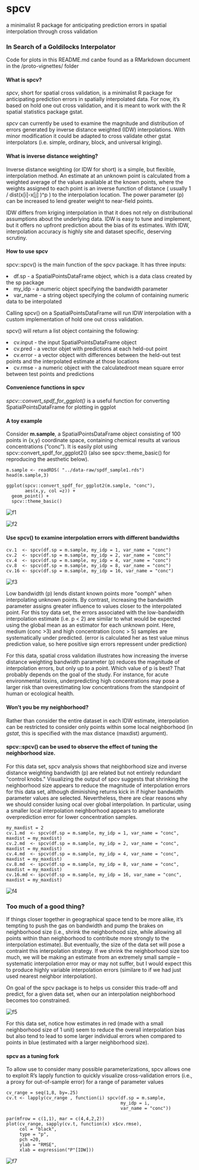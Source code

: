 # spcv
a minimalist R package for anticipating prediction errors in spatial interpolation through cross validation

### In Search of a Goldilocks Interpolator

Code for plots in this README.md canbe found as a RMarkdown document in the /proto-vignettes/ folder

#### What is spcv?

*spcv*, short for spatial cross validation, is a minimalist R package for anticipating prediction errors in spatially interpolated data. For now, it’s based on hold one out cross validation, and it is meant to work with the R spatial statistics package gstat. 

*spcv* can currently be used to examine the magnitude and distribution of errors generated by inverse distance weighted (IDW) interpolations. With minor modification it could be adapted to cross validate other gstat interpolators (i.e. simple, ordinary, block, and universal kriging). 

#### What is inverse distance weighting?

Inverse distance weighting (or IDW for short) is a simple, but flexible, interpolation method. An estimate at an unknown point is calculated from a weighted average of the values available at the known points, where the weights assigned to each point is an inverse function of distance ( usually 1 / dist(x[i]-x[j] )^p ) to the interpolation location. The power parameter (p) can be increased to lend greater weight to near-field points.

IDW differs from kriging interpolation in that it does not rely on distributional assumptions about the underlying data. IDW is easy to tune and implement, but it offers no upfront prediction about the bias of its estimates. With IDW, interpolation accuracy is highly site and dataset specific, deserving scrutiny.

#### How to use spcv

spcv::spcv() is the main function of the spcv package. It has three inputs:
  <li> df.sp    - a SpatialPointsDataFrame object, which is a data class created by the sp package </li>
  <li> my_idp   - a numeric object specifying the bandwidth parameter </li>
  <li> var_name - a string object specifying the column of containing numeric data to be interpolated </li>

Calling spcv() on a SpatialPointsDataFrame will run IDW interpolation with a custom implementation of hold one out cross validation.

spcv() will return a list object containing the following:
  <li> cv.input - the input SpatialPointsDataFrame object </li>
  <li> cv.pred  - a vector objet with  predictions at each held-out point </li>
  <li> cv.error - a vector object with differences between the held-out test points and the interpolated estimate at those locations </li>
  <li> cv.rmse  - a numeric object with the calculatedroot mean square error between test points and predictions </li>

#### Convenience functions in spcv

*spcv:::convert_spdf_for_ggplot()* is a useful function for converting SpatialPointsDataFrame for plotting in ggplot


#### A toy example 

Consider **m.sample**, a SpatialPointsDataFrame object consisting of 100 points in {x,y} coordinate space, containing chemical results at various concentrations (“conc”). It is easily plot using spcv::convert_spdf_for_ggplot2() (also see spcv::theme_basic() for reproducing the aesthetic below).


```{r load_example}
m.sample <- readRDS( "../data-raw/spdf_sample1.rds")
head(m.sample,3)
```

```{r, echo = T, fig.height= 3,fig.width = 3, fig.align= "left"}
ggplot(spcv::convert_spdf_for_ggplot2(m.sample, "conc"), 
       aes(x,y, col =z)) + 
  geom_point() + 
  spcv::theme_basic() 
```

![f1](https://raw.githubusercontent.com/kmayerb/spcv/master/img/f1.png)

![f2](https://raw.githubusercontent.com/kmayerb/spcv/master/img/f2.png)

#### Use spcv() to examine interpolation errors with different bandwidths

```{r, echo = T,message = F, warning = F, results='hide'}
cv.1  <- spcv(df.sp = m.sample, my_idp = 1, var_name = "conc")
cv.2  <- spcv(df.sp = m.sample, my_idp = 2, var_name = "conc")
cv.4  <- spcv(df.sp = m.sample, my_idp = 4, var_name = "conc")
cv.8  <- spcv(df.sp = m.sample, my_idp = 8, var_name = "conc")
cv.16 <- spcv(df.sp = m.sample, my_idp = 16, var_name = "conc")
```

![f3](https://raw.githubusercontent.com/kmayerb/spcv/master/img/f3.png)

Low bandwidth (p) lends distant known points more "oomph" when interpolating unknown points. By contrast, increasing the bandwidth parameter assigns greater influence to values closer to the interpolated point. For this toy data set, the errors associated with the low-bandwidth interpolation estimate (i.e. p < 2) are similar to what would be expected using the global mean as an estimator for each unknown point. Here, medium (conc >3) and high concentration (conc > 5) samples are systematically under predicted. (error is calculated her as test value minus prediction value, so here positive sign errors repressent under prediction)

For this data, spatial cross validation illustrates how increasing the inverse distance weighting bandwidth parameter (p) reduces the magnitude of interpolation errors, but only up to a point. Which value of p is best? That probably depends on the goal of the study. For instance, for acute environmental toxins, underpredicting high concentrations may pose a larger risk than overestimating low concentrations from the standpoint of human or ecological health. 

#### Won’t you be my neighborhood?
Rather than consider the entire dataset in each IDW estimate, interpolation can be restricted to consider only points within some local neighborhood (in *gstat*, this is specified with the max distance (maxdist) argument).

#### spcv::spcv() can be used to observe the effect of tuning the neighborhood size.
For this data set, spcv analysis shows that neighborhood size and inverse distance weighting bandwidth (p) are related but not entirely redundant "control knobs." Visualizing the output of spcv suggests that shrinking the neighborhood size appears to reduce the magnitude of interpolation errors for this data set, although diminishing returns kick in if higher bandwidth parameter values are selected. Nevertheless, there are clear reasons why we should consider lusing ocal over global interpolation. In particular, using a smaller local interpolation neighborhood appears to ameliorate overprediction error for lower concentration samples.

```{r neighborhood, echo = T}
my_maxdist = 2
cv.1.md  <- spcv(df.sp = m.sample, my_idp = 1, var_name = "conc", maxdist = my_maxdist)
cv.2.md  <- spcv(df.sp = m.sample, my_idp = 2, var_name = "conc", maxdist = my_maxdist)
cv.4.md  <- spcv(df.sp = m.sample, my_idp = 4, var_name = "conc", maxdist = my_maxdist)
cv.8.md  <- spcv(df.sp = m.sample, my_idp = 8, var_name = "conc", maxdist = my_maxdist)
cv.16.md <- spcv(df.sp = m.sample, my_idp = 16, var_name = "conc", maxdist = my_maxdist)
```

![f4](https://raw.githubusercontent.com/kmayerb/spcv/master/img/f4.png)

### Too much of a good thing?

If things closer together in geographical space tend to be more alike, it’s tempting to push the gas on bandwidth and pump the brakes on neighborhood size (i.e., shrink the neighborhood size, while allowing all points within than neighborhood to contribute more strongly to the interpolation estimate). But eventually, the size of the data set will pose a contraint this interpolation strategy. If we shrink the neighborhood size too much, we will be making an estimate from an extremely small sample – systematic interpolation error may or may not suffer, but I would expect this to produce highly variable interpolation errors (similare to if we had just used nearest neighbor interpolation).

On goal of the spcv package is to helps us consider this trade-off and predict, for a given data set, when our an interpolation neighborhood becomes too constrained.


![f5](https://raw.githubusercontent.com/kmayerb/spcv/master/img/f5.png)

For this data set, notice how estimates in red (made with a small neighborhood size of 1 unit) seem to reduce the overall interpolation bias but also tend to lead to some larger individual errors when compared to points in blue (estimated with a larger neighborhood size).


#### spcv as a tuning fork

To allow use to consider many possible parameterizations, spcv allows one to exploit R’s lapply function to quickly visualize cross-validation errors (i.e., a proxy for out-of-sample error) for a range of parameter values

```{r tuning fork, echo = T}
cv_range = seq(1,8, by=.25)
cv.t <- lapply(cv_range , function(i) spcv(df.sp = m.sample, 
                                           my_idp = i, 
                                           var_name = "conc"))

```


```{r plotrmse, echo = T, fig.width = 3, fig.height=3, fig.align="left"}
par(mfrow = c(1,1), mar = c(4,4,2,2))
plot(cv_range, sapply(cv.t, function(x) x$cv.rmse), 
     col = "black", 
     type = "p", 
     pch =20, 
     ylab = "RMSE",
     xlab = expression("P"[IDW]))

```

![f7](https://raw.githubusercontent.com/kmayerb/spcv/master/img/f7.png)
